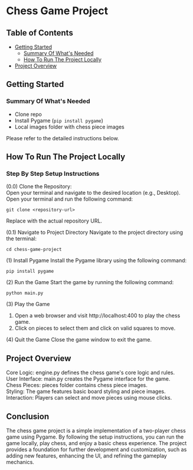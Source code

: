 # Chess Game Project

## Table of Contents
- [Getting Started](#getting-started)
  - [Summary Of What's Needed](#summary-of-whats-needed)
  - [How To Run The Project Locally](#how-to-run-the-project-locally)
- [Project Overview](#project-overview)

## Getting Started

### Summary Of What's Needed
- Clone repo
- Install Pygame (`pip install pygame`)
- Local images folder with chess piece images

Please refer to the detailed instructions below.

## How To Run The Project Locally


### Step By Step Setup Instructions
(0.0) Clone the Repository:  
Open your terminal and navigate to the desired location (e.g., Desktop).  
Open your terminal and run the following command:  

```
git clone <repository-url>
```
Replace <repository-url> with the actual repository URL.

(0.1) Navigate to Project Directory
Navigate to the project directory using the terminal:
```
cd chess-game-project
```

(1) Install Pygame
Install the Pygame library using the following command:
```
pip install pygame
```

(2) Run the Game
Start the game by running the following command:
```
python main.py
```

(3) Play the Game
1. Open a web browser and visit http://localhost:400 to play the chess game.
2. Click on pieces to select them and click on valid squares to move.

(4) Quit the Game
Close the game window to exit the game.


## Project Overview
Core Logic: engine.py defines the chess game's core logic and rules.  
User Interface: main.py creates the Pygame interface for the game.  
Chess Pieces: pieces folder contains chess piece images.  
Styling: The game features basic board styling and piece images.  
Interaction: Players can select and move pieces using mouse clicks.  


## Conclusion
The chess game project is a simple implementation of a two-player chess game using Pygame. By following the setup instructions, you can run the game locally, play chess, and enjoy a basic chess experience. The project provides a foundation for further development and customization, such as adding new features, enhancing the UI, and refining the gameplay mechanics.
